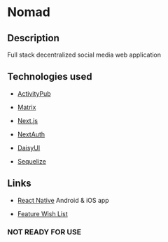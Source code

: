 # Nomad

## Description

Full stack decentralized social media web application

## Technologies used

- [ActivityPub](https://activitypub.rocks)

- [Matrix](https://matrix.org)

- [Next.js](https://nextjs.org)

- [NextAuth](https://next-auth.js.org)

- [DaisyUI](https://daisyui.com)

- [Sequelize](https://sequelize.org)

## Links

- [React Native](https://reactnative.dev) Android & iOS app

- [Feature Wish List](https://github.com/agent-indigo/nomad-mobile)

### NOT READY FOR USE
